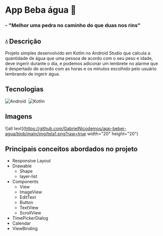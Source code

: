 # App Beba água 🚰
### - "Melhor uma pedra no caminho do que duas nos rins"


## 💧 Descrição
Projeto simples desenvolvido em Kotlin no Android Studio que calcula a quantidade de água que uma pessoa de acordo com o seu peso e idade, deve ingerir durante o dia, e podemos adiconar um lembrete no alarme que é despertado de acordo com as horas e os minutos escolhido pelo usuário lembrando de ingerir água.

## Tecnologias
![Android](https://img.shields.io/badge/-Android-05122A?style=flat&logo=android)&nbsp;
![Kotlin](https://img.shields.io/badge/-Kotlin-05122A?style=flat&logo=kotlin)&nbsp;

## Imagens
![alt text](https://github.com/GabrielNicodemos/app-beber-agua/blob/main/img/tela1.png?raw=true width="20" height="20")


## Principais conceitos abordados no projeto
 - Responsive Layout
 - Drawable
    - Shape
    - layer-list   
 - Components
    - View
    - ImageView
    - EditText
    - Button
    - TextView
    - ScrollView
 - TimePickerDialog
 - Calendar
 - ViewBinding
